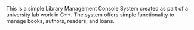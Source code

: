 This is a simple Library Management Console System created as part of a university lab work in C++. 
The system offers simple functionality to manage books, authors, readers, and loans.
